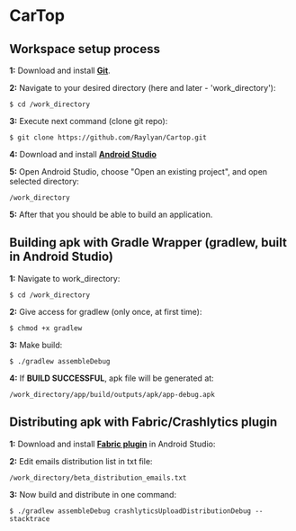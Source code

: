 # CarTop

**Workspace setup process**
------------------------

**1:** Download and install [**Git**](https://git-scm.com/download).

**2:** Navigate to your desired directory (here and later - 'work_directory'):
```
$ cd /work_directory
```

**3:**  Execute next command (clone git repo):
```
$ git clone https://github.com/Raylyan/Cartop.git
```

**4:** Download and install [**Android Studio**](https://developer.android.com/studio/index.html)

**5:** Open Android Studio, choose "Open an existing project", and open selected directory:
```
/work_directory
```

**5:** After that you should be able to build an application.

**Building apk with Gradle Wrapper (gradlew, built in Android Studio)**
------------------------

**1:** Navigate to work_directory:
```
$ cd /work_directory
```

**2:** Give access for gradlew (only once, at first time):
```
$ chmod +x gradlew
```

**3:** Make build:
```
$ ./gradlew assembleDebug
```

**4:** If **BUILD SUCCESSFUL**, apk file will be generated at:
```
/work_directory/app/build/outputs/apk/app-debug.apk
```

**Distributing apk with Fabric/Crashlytics plugin**
------------------------

**1:** Download and install [**Fabric plugin**](https://fabric.io/downloads) in Android Studio:

**2:** Edit emails distribution list in txt file:
```
/work_directory/beta_distribution_emails.txt
```

**3:** Now build and distribute in one command:
```
$ ./gradlew assembleDebug crashlyticsUploadDistributionDebug --stacktrace
```
